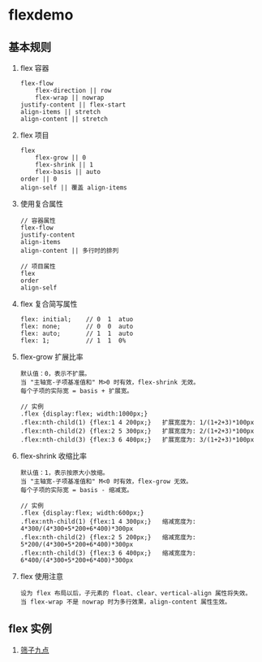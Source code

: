 # flexdemo

## 基本规则

1. flex 容器
    ```
    flex-flow
        flex-direction || row
        flex-wrap || nowrap
    justify-content || flex-start
    align-items || stretch
    align-content || stretch
    ```

1. flex 项目
    ```
    flex
        flex-grow || 0
        flex-shrink || 1
        flex-basis || auto
    order || 0
    align-self || 覆盖 align-items
    ```

1. 使用复合属性
    ```
    // 容器属性
    flex-flow
    justify-content
    align-items
    align-content || 多行时的排列

    // 项目属性
    flex
    order
    align-self
    ```

1. flex 复合简写属性
    ```
    flex: initial;    // 0  1  atuo
    flex: none;       // 0  0  auto
    flex: auto;       // 1  1  auto
    flex: 1;          // 1  1  0%
    ```

1. flex-grow 扩展比率
    ```
    默认值：0，表示不扩展。
    当 "主轴宽-子项基准值和" M>0 时有效，flex-shrink 无效。
    每个子项的实际宽 = basis + 扩展宽。

    // 实例
    .flex {display:flex; width:1000px;}
    .flex:nth-child(1) {flex:1 4 200px;}   扩展宽度为: 1/(1+2+3)*100px
    .flex:nth-child(2) {flex:2 5 300px;}   扩展宽度为: 2/(1+2+3)*100px
    .flex:nth-child(3) {flex:3 6 400px;}   扩展宽度为: 3/(1+2+3)*100px
     ```

1. flex-shrink 收缩比率
    ```
    默认值：1，表示按原大小放缩。
    当 "主轴宽-子项基准值和" M<0 时有效，flex-grow 无效。
    每个子项的实际宽 = basis - 缩减宽。

    // 实例
    .flex {display:flex; width:600px;}
    .flex:nth-child(1) {flex:1 4 300px;}   缩减宽度为: 4*300/(4*300+5*200+6*400)*300px
    .flex:nth-child(2) {flex:2 5 200px;}   缩减宽度为: 5*200/(4*300+5*200+6*400)*300px
    .flex:nth-child(3) {flex:3 6 400px;}   缩减宽度为: 6*400/(4*300+5*200+6*400)*300px
    ```

1. flex 使用注意
    ```
    设为 flex 布局以后，子元素的 float、clear、vertical-align 属性将失效。
    当 flex-wrap 不是 nowrap 时为多行效果，align-content 属性生效。
    ```


## flex 实例
1. [筛子九点](example/dice.html)
